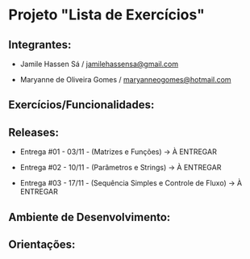 # Projeto "Lista de Exercícios"

## Integrantes:
* Jamile Hassen Sá / jamilehassensa@gmail.com

* Maryanne de Oliveira Gomes / maryanneogomes@hotmail.com

## Exercícios/Funcionalidades:

## Releases:
* Entrega #01 - 03/11 - (Matrizes e Funções)                    -> À ENTREGAR

* Entrega #02 - 10/11 - (Parâmetros e Strings)                  -> À ENTREGAR

* Entrega #03 - 17/11 - (Sequência Simples e Controle de Fluxo) -> À ENTREGAR

## Ambiente de Desenvolvimento:

## Orientações:
